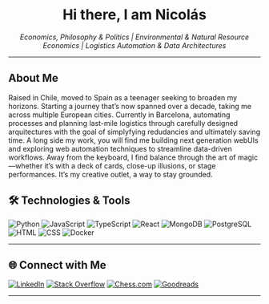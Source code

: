 <div align="center">
  
 # Hi there, I am Nicolás 

*Economics, Philosophy & Politics | Environmental & Natural Resource Economics | Logistics Automation & Data Architectures*
</div>

---

## About Me
Raised in Chile, moved to Spain as a teenager seeking to broaden my horizons. Starting a journey that’s now spanned over a decade, taking me across multiple European cities. Currently in Barcelona, automating processes and planning last-mile logistics through carefully designed arquitectures with the goal of simplyfying redudancies and ultimately saving time. A long side my work, you will find me building next generation webUIs and exploring web automation techniques to streamline data-driven workflows. Away from the keyboard, I find balance through the art of magic—whether it’s with a deck of cards, close-up illusions, or stage performances. It’s my creative outlet, a way to stay grounded.

## 🛠️ Technologies & Tools

![Python](https://img.shields.io/badge/-Python-3776AB?logo=python&logoColor=white&style=for-the-badge)
![JavaScript](https://img.shields.io/badge/-JavaScript-F7DF1E?logo=javascript&logoColor=black&style=for-the-badge)
![TypeScript](https://img.shields.io/badge/-TypeScript-3178C6?logo=typescript&logoColor=white&style=for-the-badge)
![React](https://img.shields.io/badge/-React-61DAFB?logo=react&logoColor=black&style=for-the-badge)
![MongoDB](https://img.shields.io/badge/-MongoDB-47A248?logo=mongodb&logoColor=white&style=for-the-badge)
![PostgreSQL](https://img.shields.io/badge/-PostgreSQL-336791?logo=postgresql&logoColor=white&style=for-the-badge)
![HTML](https://img.shields.io/badge/-HTML5-E34F26?logo=html5&logoColor=white&style=for-the-badge)
![CSS](https://img.shields.io/badge/-CSS3-1572B6?logo=css3&logoColor=white&style=for-the-badge)
![Docker](https://img.shields.io/badge/-Docker-2496ED?logo=docker&logoColor=white&style=for-the-badge)

---

## 🌐 Connect with Me

[![LinkedIn](https://img.shields.io/badge/-LinkedIn-0077B5?logo=linkedin&logoColor=white&style=for-the-badge)](https://www.linkedin.com/in/nicolasjordiaguilar//)
[![Stack Overflow](https://img.shields.io/badge/-Stack%20Overflow-F58025?logo=stackoverflow&logoColor=white&style=for-the-badge)](https://stackoverflow.com/users/14311422/nicolas-j)
[![Chess.com](https://img.shields.io/badge/-Chess.com-2C2C2C?logo=chess.com&logoColor=white&style=for-the-badge)](https://www.chess.com/member/nijordia)
[![Goodreads](https://img.shields.io/badge/-Goodreads-382110?logo=goodreads&logoColor=white&style=for-the-badge)](https://www.goodreads.com/yourusername)

---
